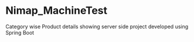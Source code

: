 # Nimap_MachineTest
Category wise Product details showing server side project developed using Spring Boot 
